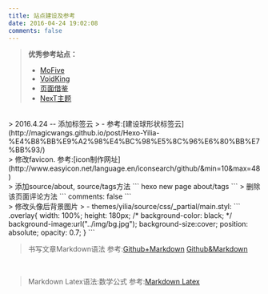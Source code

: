 ```yaml
---
title: 站点建设及参考
date: 2016-04-24 19:02:08
comments: false
---
```

 > **优秀参考站点：**
 > - [MoFive](http://moxfive.xyz/)
 > - [VoidKing](http://www.voidking.com/2015/05/31/deve-hexo-theme-optimize/)
 > - [页面借鉴](http://huzerui.com/)
 > - [NexT主题](http://zhiho.github.io/2015/09/29/hexo-next/)
 
 <br>
 > 2016.4.24 -- 添加标签云  
 > - 参考:[建设球形状标签云](http://magicwangs.github.io/post/Hexo-Yilia-%E4%B8%BB%E9%A2%98%E4%BC%98%E5%8C%96%E6%80%BB%E7%BB%93/)
 
<br>
> 修改favicon. 参考:[icon制作网址](http://www.easyicon.net/language.en/iconsearch/github/&min=10&max=48)

 <br>
 > 添加source/about, source/tags方法
 ```
 hexo new page about/tags
 ```
 > 删除该页面评论方法
 ``` 
 comments: false
 ```

<br>
> 修改头像后背景图片
> - themes/yilia/source/css/_partial/main.styl:
```
       .overlay{
            width: 100%;
            height: 180px;
            /* background-color: black; */
            background-image:url("../img/bg.jpg");
            background-size:cover;
            position: absolute;
            opacity: 0.7;
        }               
 ```

<br>

> 书写文章Markdown语法
> 参考:[Github+Markdown](https://guides.github.com/features/mastering-markdown/#syntax)
> [Github&Markdown](https://github.com/adam-p/markdown-here/wiki/Markdown-Cheatsheet)

<br>

> Markdown Latex语法:数学公式
> 参考:[Markdown Latex](https://github.com/cben/mathdown/wiki/math-in-markdown)

<br>